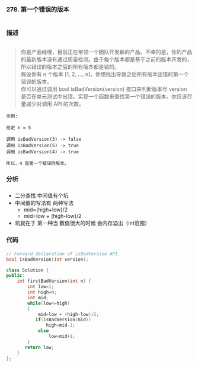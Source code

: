 ### 278. 第一个错误的版本<h1>
### 描述<h2>
> 你是产品经理，目前正在带领一个团队开发新的产品。不幸的是，你的产品的最新版本没有通过质量检测。由于每个版本都是基于之前的版本开发的，所以错误的版本之后的所有版本都是错的。  
> 假设你有 n 个版本 [1, 2, ..., n]，你想找出导致之后所有版本出错的第一个错误的版本。  
> 你可以通过调用 bool isBadVersion(version) 接口来判断版本号 version 是否在单元测试中出错。实现一个函数来查找第一个错误的版本。你应该尽量减少对调用 API 的次数。
```
示例:

给定 n = 5

调用 isBadVersion(3) -> false
调用 isBadVersion(5) -> true
调用 isBadVersion(4) -> true

所以，4 是第一个错误的版本。 
```
### 分析<h3>
- 二分查找 中间值有个坑 
- 中间值的写法有 两种写法
  - mid=(high+low)/2
  - mid=low + (high-low)/2
- 坑就在于 第一种当 数值很大的时候 会内存溢出（int范围）
### 代码<h4>
```C++
// Forward declaration of isBadVersion API.
bool isBadVersion(int version);

class Solution {
public:
    int firstBadVersion(int n) {
        int low=1;
        int high=n;
        int mid;
        while(low<=high)
        {
            mid=low + (high-low)/2;
           if(isBadVersion(mid))
               high=mid-1;
            else 
                low=mid+1;
        }
       return low;
    }
};
```